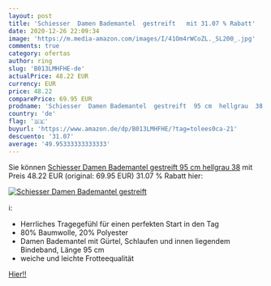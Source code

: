 ```yaml
---
layout: post
title: 'Schiesser  Damen Bademantel  gestreift   mit 31.07 % Rabatt'
date: 2020-12-26 22:09:34
image: 'https://m.media-amazon.com/images/I/41Om4rWCoZL._SL200_.jpg'
comments: true
category: ofertas
author: ring
slug: 'B013LMHFHE-de'
actualPrice: 48.22 EUR
currency: EUR
price: 48.22
comparePrice: 69.95 EUR
prodname: 'Schiesser  Damen Bademantel  gestreift  95 cm  hellgrau  38'
country: 'de'
flag: '🇩🇪'
buyurl: 'https://www.amazon.de/dp/B013LMHFHE/?tag=tolees0ca-21'
descuento: '31.07'
average: '49.95333333333333'
---
```


Sie können [Schiesser  Damen Bademantel  gestreift  95 cm  hellgrau  38](https://www.amazon.de/dp/B013LMHFHE/?tag=tolees0ca-21) mit Preis 48.22 EUR (original: 69.95 EUR) 31.07 % Rabatt hier:

[![Schiesser  Damen Bademantel  gestreift  ](https://m.media-amazon.com/images/I/41Om4rWCoZL._SL200_.jpg)](https://www.amazon.de/dp/B013LMHFHE/?tag=tolees0ca-21)

ℹ️:

- Herrliches Tragegefühl für einen perfekten Start in den Tag
- 80% Baumwolle, 20% Polyester
- Damen Bademantel mit Gürtel, Schlaufen und innen liegendem Bindeband, Länge 95 cm
- weiche und leichte Frotteequalität

[Hier!!](https://www.amazon.de/dp/B013LMHFHE/?tag=tolees0ca-21)
